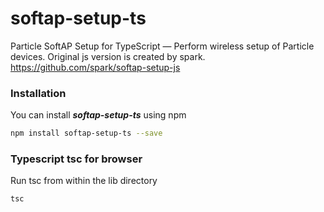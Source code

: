# softap-setup-ts
Particle SoftAP Setup for TypeScript — Perform wireless setup of Particle devices.
Original js version is created by spark.
https://github.com/spark/softap-setup-js

### Installation

You can install ***softap-setup-ts*** using npm

  ```bash
  npm install softap-setup-ts --save
  ```

### Typescript tsc for browser

Run tsc from within the lib directory

  ```cd lib; 
  tsc
  ```
